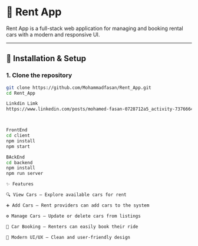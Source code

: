# 🚗 Rent App

Rent App is a full-stack web application for managing and booking rental cars with a modern and responsive UI.

---

## 🔧 Installation & Setup

### 1. Clone the repository
```bash
git clone https://github.com/Mohammadfasan/Rent_App.git
cd Rent_App

Linkdin Limk
https://www.linkedin.com/posts/mohamed-fasan-0728712a5_activity-7376664463111983104-VmNQ?utm_source=social_share_send&utm_medium=member_desktop_web&rcm=ACoAAEmh7hYBogfXOBp3WOlaV_MVDPHjalxk6WM



FrontEnd
cd client
npm install
npm start

BAckEnd
cd backend
npm install
npm run server

✨ Features

🔍 View Cars – Explore available cars for rent

➕ Add Cars – Rent providers can add cars to the system

⚙️ Manage Cars – Update or delete cars from listings

📅 Car Booking – Renters can easily book their ride

🎨 Modern UI/UX – Clean and user-friendly design

